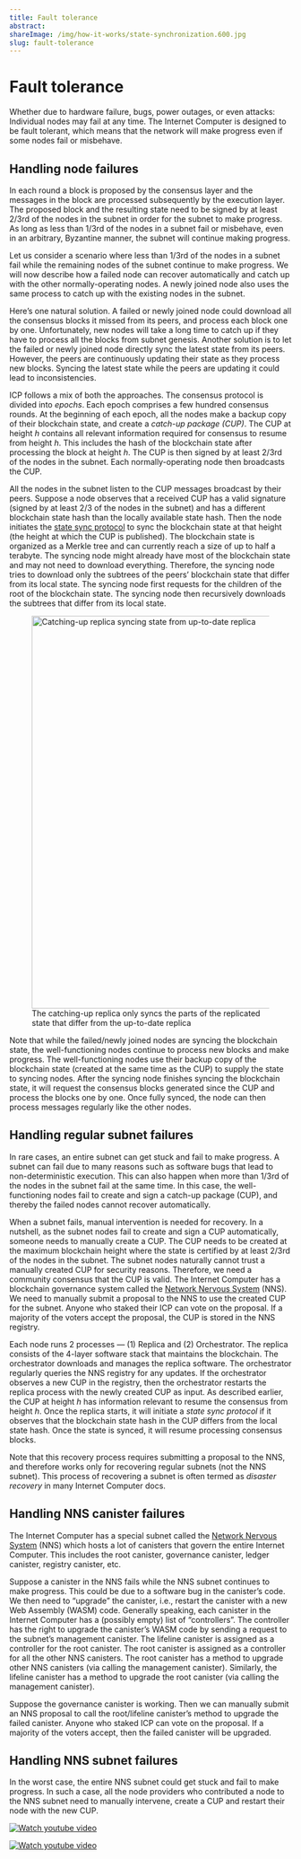 ```yaml
---
title: Fault tolerance
abstract: 
shareImage: /img/how-it-works/state-synchronization.600.jpg
slug: fault-tolerance
---
```


# Fault tolerance

Whether due to hardware failure, bugs, power outages, or even attacks: Individual nodes may fail at any time. The Internet Computer is designed to be fault tolerant, which means that the network will make progress even if some nodes fail or misbehave. 

## Handling node failures
In each round a block is proposed by the consensus layer and the messages in the block are processed subsequently by the execution layer. The proposed block and the resulting state need to be signed by at least 2/3rd of the nodes in the subnet in order for the subnet to make progress. As long as less than 1/3rd of the nodes in a subnet fail or misbehave, even in an arbitrary, Byzantine manner, the subnet will continue making progress. 

Let us consider a scenario where less than 1/3rd of the nodes in a subnet fail while the remaining nodes of the subnet continue to make progress. We will now describe how a failed node can recover automatically and catch up with the other normally-operating nodes. A newly joined node also uses the same process to catch up with the existing nodes in the subnet. 

Here’s one natural solution. A failed or newly joined node could download all the consensus blocks it missed from its peers, and process each block one by one. Unfortunately, new nodes will take a long time to catch up if they have to process all the blocks from subnet genesis. Another solution is to let the failed or newly joined node directly sync the latest state from its peers. However, the peers are continuously updating their state as they process new blocks. Syncing the latest state while the peers are updating it could lead to inconsistencies. 

ICP follows a mix of both the approaches. The consensus protocol is divided into *epochs*. Each epoch comprises a few hundred consensus rounds. At the beginning of each epoch, all the nodes make a backup copy of their blockchain state, and create a *catch-up package (CUP)*. The CUP at height *h* contains all relevant information required for consensus to resume from height *h*. This includes the hash of the blockchain state after processing the block at height *h*. The CUP is then signed by at least 2/3rd of the nodes in the subnet. Each normally-operating node then broadcasts the CUP. 

All the nodes in the subnet listen to the CUP messages broadcast by their peers. Suppose a node observes that a received CUP has a valid signature (signed by at least 2/3 of the nodes in the subnet) and has a different blockchain state hash than the locally available state hash. Then the node initiates the [state sync protocol](https://www.youtube.com/watch?v=WaNJINjGleg) to sync the blockchain state at that height (the height at which the CUP is published). The blockchain state is organized as a Merkle tree and can currently reach a size of up to half a terabyte. The syncing node might already have most of the blockchain state and may not need to download everything. Therefore, the syncing node tries to download only the subtrees of the peers’ blockchain state that differ from its local state. The syncing node first requests for the children of the root of the blockchain state. The syncing node then recursively downloads the subtrees that differ from its local state. 

<figure>
<img src="/img/how-it-works/state-sync.png" alt="Catching-up replica syncing state from up-to-date replica" title="Catching-up replica syncing state from up-to-date replica" align="center" style="width:700px">
<figcaption align="left">
The catching-up replica only syncs the parts of the replicated state that differ from the up-to-date replica
</figcaption>
</figure> 

Note that while the failed/newly joined nodes are syncing the blockchain state, the well-functioning nodes continue to process new blocks and make progress. The well-functioning nodes use their backup copy of the blockchain state (created at the same time as the CUP) to supply the state to syncing nodes. After the syncing node finishes syncing the blockchain state, it will request the consensus blocks generated since the CUP and process the blocks one by one. Once fully synced, the node can then process messages regularly like the other nodes.

## Handling regular subnet failures
In rare cases, an entire subnet can get stuck and fail to make progress. A subnet can fail due to many reasons such as software bugs that lead to non-deterministic execution. This can also happen when more than 1/3rd of the nodes in the subnet fail at the same time. In this case, the well-functioning nodes fail to create and sign a catch-up package (CUP), and thereby the failed nodes cannot recover automatically. 

When a subnet fails, manual intervention is needed for recovery. In a nutshell, as the subnet nodes fail to create and sign a CUP automatically, someone needs to manually create a CUP. The CUP needs to be created at the maximum blockchain height where the state is certified by at least 2/3rd of the nodes in the subnet. The subnet nodes naturally cannot trust a manually created CUP for security reasons. Therefore, we need a community consensus that the CUP is valid. The Internet Computer has a blockchain governance system called the [Network Nervous System](/how-it-works/#Network-Nervous-System) (NNS). We need to manually submit a proposal to the NNS to use the created CUP for the subnet. Anyone who staked their ICP can vote on the proposal. If a majority of the voters accept the proposal, the CUP is stored in the NNS registry.

Each node runs 2 processes — (1) Replica and (2) Orchestrator. The replica consists of the 4-layer software stack that maintains the blockchain. The orchestrator downloads and manages the replica software. The orchestrator regularly queries the NNS registry for any updates. If the orchestrator observes a new CUP in the registry, then the orchestrator restarts the replica process with the newly created CUP as input. As described earlier, the CUP at height *h* has information relevant to resume the consensus from height *h*. Once the replica starts, it will initiate a *state sync protocol* if it observes that the blockchain state hash in the CUP differs from the local state hash. Once the state is synced, it will resume processing consensus blocks.

Note that this recovery process requires submitting a proposal to the NNS, and therefore works only for recovering regular subnets (not the NNS subnet). This process of recovering a subnet is often termed as *disaster recovery* in many Internet Computer docs. 

## Handling NNS canister failures
The Internet Computer has a special subnet called the [Network Nervous System](/how-it-works/#Network-Nervous-System) (NNS) which hosts a lot of canisters that govern the entire Internet Computer. This includes the root canister, governance canister, ledger canister, registry canister, etc. 

Suppose a canister in the NNS fails while the NNS subnet continues to make progress. This could be due to a software bug in the canister’s code. We then need to “upgrade” the canister, i.e., restart the canister with a new Web Assembly (WASM) code. Generally speaking, each canister in the Internet Computer has a (possibly empty) list of “controllers”. The controller has the right to upgrade the canister’s WASM code by sending a request to the subnet’s management canister. The lifeline canister is assigned as a controller for the root canister. The root canister is assigned as a controller for all the other NNS canisters. The root canister has a method to upgrade other NNS canisters (via calling the management canister). Similarly, the lifeline canister has a method to upgrade the root canister (via calling the management canister). 

Suppose the governance canister is working. Then we can manually submit an NNS proposal to call the root/lifeline canister’s method to upgrade the failed canister. Anyone who staked ICP can vote on the proposal. If a majority of the voters accept, then the failed canister will be upgraded. 

## Handling NNS subnet failures
In the worst case, the entire NNS subnet could get stuck and fail to make progress. In such a case, all the node providers who contributed a node to the NNS subnet need to manually intervene, create a CUP and restart their node with the new CUP. 

[![Watch youtube video](https://i.ytimg.com/vi/H7HCqonSMFU/maxresdefault.jpg)](https://www.youtube.com/watch?v=H7HCqonSMFU)

[![Watch youtube video](https://i.ytimg.com/vi/WaNJINjGleg/maxresdefault.jpg)](https://www.youtube.com/watch?v=WaNJINjGleg)
